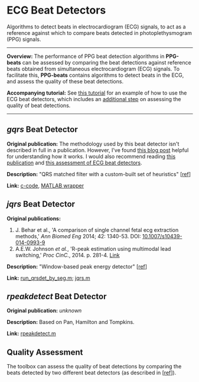 # ECG Beat Detectors

Algorithms to detect beats in electrocardiogram (ECG) signals, to act as a reference against which to compare beats detected in photoplethysmogram (PPG) signals.

---

**Overview:** The performance of PPG beat detection algorithms in **PPG-beats** can be assessed by comparing the beat detections against reference beats obtained from simultaneous electrocardiogram (ECG) signals. To facilitate this, **PPG-beats** contains algorithms to detect beats in the ECG, and assess the quality of these beat detections.

**Accompanying tutorial:** See [this tutorial](./tutorials/ecg_beat_detection) for an example of how to use the ECG beat detectors, which includes an [additional step](./tutorials/ecg_beat_detection/#assessing-the-quality-of-beat-detections) on assessing the quality of beat detections.

---

## _gqrs_ Beat Detector

**Original publication:** The methodology used by this beat detector isn't described in full in a publication. However, I've found [this blog post](https://c4science.ch/source/Event_based_gQRS/browse/master/python_gQRS/gQRS-lvlCrossingsampling.ipynb) helpful for understanding how it works. I would also recommend reading [this publication](https://doi.org/10.1088/0967-3334/36/8/1665) and [this assessment of ECG beat detectors](https://ieeexplore.ieee.org/document/7043053).

**Description:** "QRS matched filter with a custom-built set of heuristics" [[ref](https://doi.org/10.1088/0967-3334/36/8/1665)]

**Link:** [c-code](https://www.physionet.org/physiotools/wag/gqrs-1.htm), [MATLAB wrapper](https://archive.physionet.org/physiotools/matlab/wfdb-app-matlab/html/gqrs.m)


## _jqrs_ Beat Detector

**Original publications:**

1. J. Behar et al., 'A comparison of single channel fetal ecg extraction methods,' _Ann Biomed Eng_ 2014; 42: 1340-53. DOI: [10.1007/s10439-014-0993-9](https://doi.org/10.1007/s10439-014-0993-9)
2. A.E.W. Johnson _et al._, 'R-peak estimation using multimodal lead switching,' _Proc CinC._, 2014. p. 281-4. [Link](https://ieeexplore.ieee.org/document/7043034)

**Description:** "Window-based peak energy detector" [[ref](https://doi.org/10.1088/0967-3334/36/8/1665)]

**Link:** [run_qrsdet_by_seg.m](https://physionet.org/content/pcst/1.0.0/Tools/ECG_Analysis_Tools/PeakDetection_SQI/run_qrsdet_by_seg.m); [jqrs.m](https://physionet.org/content/pcst/1.0.0/Tools/ECG_Analysis_Tools/PeakDetection_SQI/jqrs.m)


## _rpeakdetect_ Beat Detector

**Original publication:**  _unknown_

**Description:** Based on Pan, Hamilton and Tompkins.

**Link:**  [rpeakdetect.m](http://www.mit.edu/~gari/CODE/ECGtools/ecgBag/rpeakdetect.m)

## Quality Assessment

The toolbox can assess the quality of beat detections by comparing the beats detected by two different beat detectors (as described in [[ref](https://doi.org/10.1088/0967-3334/36/8/1665)]).
